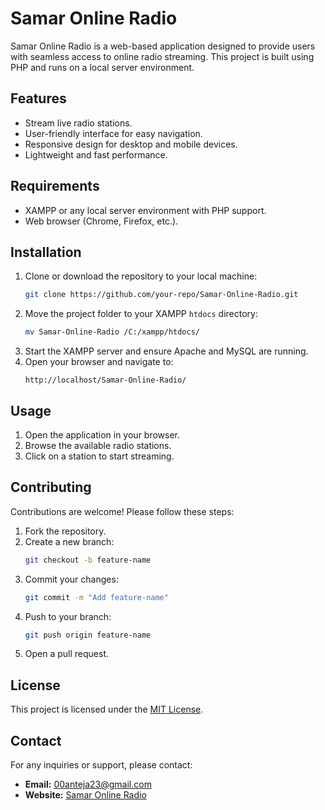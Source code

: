 # Samar Online Radio

Samar Online Radio is a web-based application designed to provide users with seamless access to online radio streaming. This project is built using PHP and runs on a local server environment.

## Features

- Stream live radio stations.
- User-friendly interface for easy navigation.
- Responsive design for desktop and mobile devices.
- Lightweight and fast performance.

## Requirements

- XAMPP or any local server environment with PHP support.
- Web browser (Chrome, Firefox, etc.).

## Installation

1. Clone or download the repository to your local machine:
    ```bash
    git clone https://github.com/your-repo/Samar-Online-Radio.git
    ```
2. Move the project folder to your XAMPP `htdocs` directory:
    ```bash
    mv Samar-Online-Radio /C:/xampp/htdocs/
    ```
3. Start the XAMPP server and ensure Apache and MySQL are running.
4. Open your browser and navigate to:
    ```
    http://localhost/Samar-Online-Radio/
    ```

## Usage

1. Open the application in your browser.
2. Browse the available radio stations.
3. Click on a station to start streaming.

## Contributing

Contributions are welcome! Please follow these steps:

1. Fork the repository.
2. Create a new branch:
    ```bash
    git checkout -b feature-name
    ```
3. Commit your changes:
    ```bash
    git commit -m "Add feature-name"
    ```
4. Push to your branch:
    ```bash
    git push origin feature-name
    ```
5. Open a pull request.

## License

This project is licensed under the [MIT License](LICENSE).

## Contact

For any inquiries or support, please contact:
- **Email:** 00anteja23@gmail.com
- **Website:** [Samar Online Radio](http://samaronlineradio.com/)